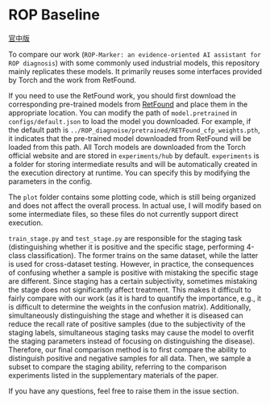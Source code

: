 # ROP Baseline
[官中版](./说明.md)

To compare our work (`ROP-Marker: an evidence-oriented AI assistant for ROP diagnosis`) with some commonly used industrial models, this repository mainly replicates these models. It primarily reuses some interfaces provided by Torch and the work from RetFound.

If you need to use the RetFound work, you should first download the corresponding pre-trained models from [RetFound](https://github.com/rmaphoh/RETFound_MAE/tree/main) and place them in the appropriate location. You can modify the path of `model.pretrained` in `configs/default.json` to load the model you downloaded. For example, if the default path is `../ROP_diagnoise/pretrained/RETFound_cfp_weights.pth`, it indicates that the pre-trained model downloaded from RetFound will be loaded from this path. All Torch models are downloaded from the Torch official website and are stored in `experiments/hub` by default. `experiments` is a folder for storing intermediate results and will be automatically created in the execution directory at runtime. You can specify this by modifying the parameters in the config.

The `plot` folder contains some plotting code, which is still being organized and does not affect the overall process. In actual use, I will modify based on some intermediate files, so these files do not currently support direct execution.

`train_stage.py` and `test_stage.py` are responsible for the staging task (distinguishing whether it is positive and the specific stage, performing 4-class classification). The former trains on the same dataset, while the latter is used for cross-dataset testing. However, in practice, the consequences of confusing whether a sample is positive with mistaking the specific stage are different. Since staging has a certain subjectivity, sometimes mistaking the stage does not significantly affect treatment. This makes it difficult to fairly compare with our work (as it is hard to quantify the importance, e.g., it is difficult to determine the weights in the confusion matrix). Additionally, simultaneously distinguishing the stage and whether it is diseased can reduce the recall rate of positive samples (due to the subjectivity of the staging labels, simultaneous staging tasks may cause the model to overfit the staging parameters instead of focusing on distinguishing the disease). Therefore, our final comparison method is to first compare the ability to distinguish positive and negative samples for all data. Then, we sample a subset to compare the staging ability, referring to the comparison experiments listed in the supplementary materials of the paper.

If you have any questions, feel free to raise them in the issue section.
